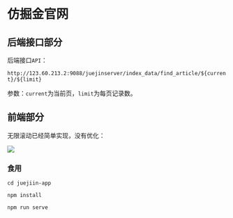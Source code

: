 # 仿掘金官网

## 后端接口部分

后端接口`API`：

`http://123.60.213.2:9088/juejinserver/index_data/find_article/${current}/${limit}`

参数：`current`为当前页，`limit`为每页记录数。

## 前端部分

无限滚动已经简单实现，没有优化：

![](https://pictures-1312398124.cos.ap-guangzhou.myqcloud.com/20220731005119.png)

### 食用

```
cd juejiin-app

npm install

npm run serve
```

